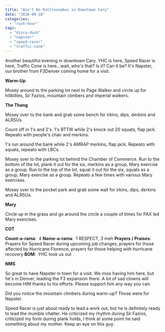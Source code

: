```yaml
---
title: "Ain't No Rattlesnakes in Downtown Cary"
date: "2018-09-18"
categories: 
  - "rush-hour"
tags: 
  - "disco-duck"
  - "napster"
  - "speed-racer"
  - "traffic-cone"
---
```


Another beautiful evening in downtown Cary. YHC is here, Speed Racer is here, Traffic Cone is here...wait, who's that? Is it? Can it be? It's Napster, our brother from F3Denver coming home for a visit.

**Warm-Up**

Mosey around to the parking lot next to Page Walker and circle up for hillbillies, Sir Fazios, mountain climbers and imperial walkers.

**The Thang**

Mosey over to the bank and grab some bench for irkins, dips, derkins and ALRSUs.

Count off in 1's and 2's. 1's BTTW while 2's knock out 20 squats, flap jack. Repeato with people's chair and merkins.

1's run around the bank while 2's AMRAP merkins, flap jack. Repeato with squats, repeato with LBCs.

Mosey over to the parking lot behind the Chamber of Commerce. Run to the bottom of the lot, plank it out for the six, merkins as a group, Mary exercise as a group. Run to the top of the lot, squat it out for the six, squats as a group, Mary exercise as a group. Repeato a few times with various Mary exercises.

Mosey over to the pocket park and grab some wall for irkins, dips, derkins and ALRSUs.

**Mary**

Circle up in the grass and go around the circle a couple of times for PAX led Mary exercises.

**COT**

**Count-a-rama**:  4 **Name-a-rama**:  1 RESPECT, 3 meh **Prayers / Praises**:  Prayers for Speed Racer during upcoming job changes, prayers for those affected by Hurricane Florence, prayers for those helping with hurricane recovery **BOM**:  YHC took us out

**NMS**

So great to have Napster in town for a visit. We miss having him here, but he's in Denver, leading the F3 expansion there. A lot of sad clowns will become HIM thanks to his efforts. Please support him any way you can.

Did you notice the mountain climbers during warm-up? Those were for Napster.

Speed Racer is just about ready to lead a work out, but he is definitely ready to lead the mumble chatter. He criticized my rhythm during Sir Fazios, criticized my form during plank holds, I think at some point he said something about my mother. Keep an eye on this guy.
